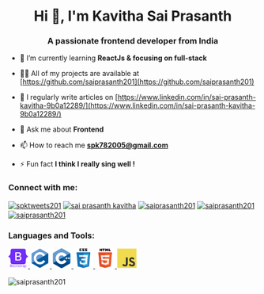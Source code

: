 <h1 align="center">Hi 👋, I'm Kavitha Sai Prasanth</h1>
<h3 align="center">A passionate frontend developer from India</h3>

- 🌱 I’m currently learning **ReactJs & focusing on full-stack**

- 👨‍💻 All of my projects are available at [https://github.com/saiprasanth201](https://github.com/saiprasanth201)

- 📝 I regularly write articles on [https://www.linkedin.com/in/sai-prasanth-kavitha-9b0a12289/](https://www.linkedin.com/in/sai-prasanth-kavitha-9b0a12289/)

- 💬 Ask me about **Frontend**

- 📫 How to reach me **spk782005@gmail.com**

- ⚡ Fun fact **I think I really sing well !**

<h3 align="left">Connect with me:</h3>
<p align="left">
<a href="https://twitter.com/spktweets201" target="blank"><img align="center" src="https://raw.githubusercontent.com/rahuldkjain/github-profile-readme-generator/master/src/images/icons/Social/twitter.svg" alt="spktweets201" height="30" width="40" /></a>
<a href="https://linkedin.com/in/sai prasanth kavitha" target="blank"><img align="center" src="https://raw.githubusercontent.com/rahuldkjain/github-profile-readme-generator/master/src/images/icons/Social/linked-in-alt.svg" alt="sai prasanth kavitha" height="30" width="40" /></a>
<a href="https://fb.com/saiprasanth201" target="blank"><img align="center" src="https://raw.githubusercontent.com/rahuldkjain/github-profile-readme-generator/master/src/images/icons/Social/facebook.svg" alt="saiprasanth201" height="30" width="40" /></a>
<a href="https://instagram.com/saiprasanth201" target="blank"><img align="center" src="https://raw.githubusercontent.com/rahuldkjain/github-profile-readme-generator/master/src/images/icons/Social/instagram.svg" alt="saiprasanth201" height="30" width="40" /></a>
<a href="https://www.leetcode.com/saiprasanth201" target="blank"><img align="center" src="https://raw.githubusercontent.com/rahuldkjain/github-profile-readme-generator/master/src/images/icons/Social/leet-code.svg" alt="saiprasanth201" height="30" width="40" /></a>
</p>

<h3 align="left">Languages and Tools:</h3>
<p align="left"> <a href="https://getbootstrap.com" target="_blank" rel="noreferrer"> <img src="https://raw.githubusercontent.com/devicons/devicon/master/icons/bootstrap/bootstrap-plain-wordmark.svg" alt="bootstrap" width="40" height="40"/> </a> <a href="https://www.cprogramming.com/" target="_blank" rel="noreferrer"> <img src="https://raw.githubusercontent.com/devicons/devicon/master/icons/c/c-original.svg" alt="c" width="40" height="40"/> </a> <a href="https://www.w3schools.com/cpp/" target="_blank" rel="noreferrer"> <img src="https://raw.githubusercontent.com/devicons/devicon/master/icons/cplusplus/cplusplus-original.svg" alt="cplusplus" width="40" height="40"/> </a> <a href="https://www.w3schools.com/css/" target="_blank" rel="noreferrer"> <img src="https://raw.githubusercontent.com/devicons/devicon/master/icons/css3/css3-original-wordmark.svg" alt="css3" width="40" height="40"/> </a> <a href="https://www.w3.org/html/" target="_blank" rel="noreferrer"> <img src="https://raw.githubusercontent.com/devicons/devicon/master/icons/html5/html5-original-wordmark.svg" alt="html5" width="40" height="40"/> </a> <a href="https://developer.mozilla.org/en-US/docs/Web/JavaScript" target="_blank" rel="noreferrer"> <img src="https://raw.githubusercontent.com/devicons/devicon/master/icons/javascript/javascript-original.svg" alt="javascript" width="40" height="40"/> </a> </p>

<p><img align="center" src="https://github-readme-stats.vercel.app/api/top-langs?username=saiprasanth201&show_icons=true&locale=en&layout=compact" alt="saiprasanth201" /></p>
